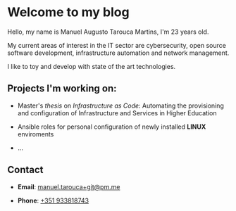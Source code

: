 # Welcome to my blog

Hello, my name is Manuel Augusto Tarouca Martins, I'm 23 years old.

My current areas of interest in the IT sector are cybersecurity, open source software development, infrastructure automation and network management.

I like to toy and develop with state of the art technologies.

## Projects I'm working on:

- Master's *thesis* on *Infrastructure as Code*: Automating the provisioning and configuration of Infrastructure and Services in Higher Education

- Ansible roles for personal configuration of newly installed **LINUX** enviroments

- ...

## Contact

- **Email**: [manuel.tarouca+git@pm.me](mailto:manuel.tarouca+git@pm.me)

- **Phone**: [+351 933818743](+351933818743)
